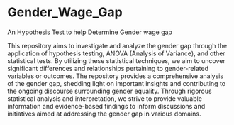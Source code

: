 # Gender_Wage_Gap
An Hypothesis Test to help Determine Gender wage gap

This repository aims to investigate and analyze the gender gap through the application of hypothesis testing, ANOVA (Analysis of Variance), and other statistical tests. By utilizing these statistical techniques, we aim to uncover significant differences and relationships pertaining to gender-related variables or outcomes. The repository provides a comprehensive analysis of the gender gap, shedding light on important insights and contributing to the ongoing discourse surrounding gender equality. Through rigorous statistical analysis and interpretation, we strive to provide valuable information and evidence-based findings to inform discussions and initiatives aimed at addressing the gender gap in various domains.
